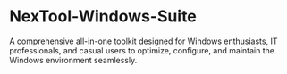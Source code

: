 # NexTool-Windows-Suite
A comprehensive all-in-one toolkit designed for Windows enthusiasts, IT professionals, and casual users to optimize, configure, and maintain the Windows environment seamlessly.
